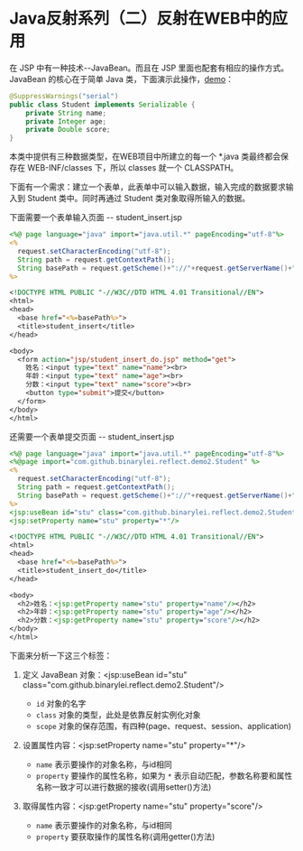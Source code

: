# Java反射系列（二）反射在WEB中的应用

在 JSP 中有一种技术--JavaBean。而且在 JSP 里面也配套有相应的操作方式。JavaBean 的核心在于简单 Java 类，下面演示此操作，[demo]()：

```java
@SuppressWarnings("serial")
public class Student implements Serializable {
    private String name;
    private Integer age;
    private Double score;
}
```

本类中提供有三种数据类型，在WEB项目中所建立的每一个 *.java 类最终都会保存在 WEB-INF/classes 下，所以 classes 就一个 CLASSPATH。

下面有一个需求：建立一个表单，此表单中可以输入数据，输入完成的数据要求输入到 Student 类中。同时再通过 Student 类对象取得所输入的数据。

下面需要一个表单输入页面 -- student_insert.jsp

```jsp
<%@ page language="java" import="java.util.*" pageEncoding="utf-8"%>
<%
  request.setCharacterEncoding("utf-8");
  String path = request.getContextPath();
  String basePath = request.getScheme()+"://"+request.getServerName()+":"+request.getServerPort()+path+"/";
%>

<!DOCTYPE HTML PUBLIC "-//W3C//DTD HTML 4.01 Transitional//EN">
<html>
<head>
  <base href="<%=basePath%>">
  <title>student_insert</title>
</head>

<body>
  <form action="jsp/student_insert_do.jsp" method="get">
    姓名：<input type="text" name="name"><br>
    年龄：<input type="text" name="age"><br>
    分数：<input type="text" name="score"><br>
    <button type="submit">提交</button>
  </form>
</body>
</html>
```

还需要一个表单提交页面 -- student_insert.jsp

```jsp
<%@ page language="java" import="java.util.*" pageEncoding="utf-8"%>
<%@page import="com.github.binarylei.reflect.demo2.Student" %>
<%
  request.setCharacterEncoding("utf-8");
  String path = request.getContextPath();
  String basePath = request.getScheme()+"://"+request.getServerName()+":"+request.getServerPort()+path+"/";
%>
<jsp:useBean id="stu" class="com.github.binarylei.reflect.demo2.Student"/>
<jsp:setProperty name="stu" property="*"/>

<!DOCTYPE HTML PUBLIC "-//W3C//DTD HTML 4.01 Transitional//EN">
<html>
<head>
  <base href="<%=basePath%>">
  <title>student_insert_do</title>
</head>

<body>
  <h2>姓名：<jsp:getProperty name="stu" property="name"/></h2>
  <h2>年龄：<jsp:getProperty name="stu" property="age"/></h2>
  <h2>分数：<jsp:getProperty name="stu" property="score"/></h2>
</body>
</html>
```

下面来分析一下这三个标签：

1. 定义 JavaBean 对象：<jsp:useBean id="stu" class="com.github.binarylei.reflect.demo2.Student"/>

    * `id` 对象的名字
    * `class` 对象的类型，此处是依靠反射实例化对象
    * `scope` 对象的保存范围，有四种(page、request、session、application)

2. 设置属性内容：<jsp:setProperty name="stu" property="*"/>

    * `name` 表示要操作的对象名称，与id相同
    * `property` 要操作的属性名称，如果为 `*` 表示自动匹配，参数名称要和属性名称一致才可以进行数据的接收(调用setter()方法)

3. 取得属性内容：<jsp:getProperty name="stu" property="score"/>

    * `name` 表示要操作的对象名称，与id相同
    * `property` 要获取操作的属性名称(调用getter()方法)